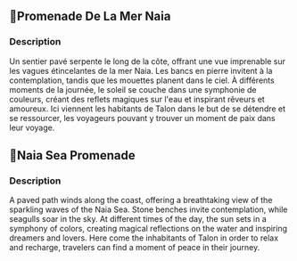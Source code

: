 ## 📍Promenade De La Mer Naia

### Description

Un sentier pavé serpente le long de la côte, offrant une vue imprenable sur les vagues étincelantes de la mer Naia. Les bancs en pierre invitent à la contemplation, tandis que les mouettes planent dans le ciel. À différents moments de la journée, le soleil se couche dans une symphonie de couleurs, créant des reflets magiques sur l'eau et inspirant rêveurs et amoureux. Ici viennent les habitants de Talon dans le but de se détendre et se ressourcer, les voyageurs pouvant y trouver un moment de paix dans leur voyage.

## 📍Naia Sea Promenade

### Description

A paved path winds along the coast, offering a breathtaking view of the sparkling waves of the Naia Sea. Stone benches invite contemplation, while seagulls soar in the sky. At different times of the day, the sun sets in a symphony of colors, creating magical reflections on the water and inspiring dreamers and lovers. Here come the inhabitants of Talon in order to relax and recharge, travelers can find a moment of peace in their journey.
